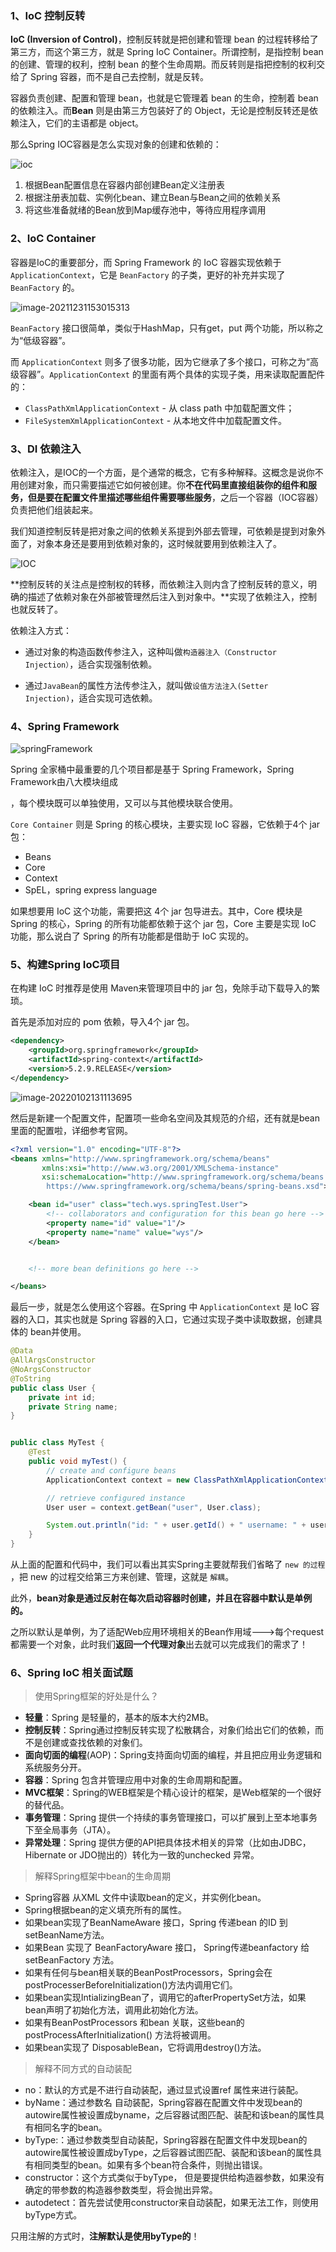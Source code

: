 ### 1、IoC 控制反转

**IoC (Inversion of Control)**，控制反转就是把创建和管理 bean 的过程转移给了第三方，而这个第三方，就是 Spring IoC Container。所谓控制，是指控制 bean 的创建、管理的权利，控制 bean 的整个生命周期。而反转则是指把控制的权利交给了 Spring 容器，而不是自己去控制，就是反转。

容器负责创建、配置和管理 bean，也就是它管理着 bean 的生命，控制着 bean 的依赖注入。而**Bean** 则是由第三方包装好了的 Object，无论是控制反转还是依赖注入，它们的主语都是 object。

那么Spring IOC容器是怎么实现对象的创建和依赖的：

![ioc](pics\ioc.jpg)

1. 根据Bean配置信息在容器内部创建Bean定义注册表
2. 根据注册表加载、实例化bean、建立Bean与Bean之间的依赖关系
3. 将这些准备就绪的Bean放到Map缓存池中，等待应用程序调用

### 2、IoC Container

容器是IoC的重要部分，而 Spring Framework 的 IoC 容器实现依赖于 `ApplicationContext`，它是 `BeanFactory` 的子类，更好的补充并实现了 `BeanFactory` 的。

![image-20211231153015313](pics\image-20211231153015313.png)

`BeanFactory` 接口很简单，类似于HashMap，只有get，put 两个功能，所以称之为“低级容器”。

而 `ApplicationContext` 则多了很多功能，因为它继承了多个接口，可称之为“高级容器”。`ApplicationContext` 的里面有两个具体的实现子类，用来读取配置配件的：

- `ClassPathXmlApplicationContext` - 从 class path 中加载配置文件；
- `FileSystemXmlApplicationContext` - 从本地文件中加载配置文件。



### 3、DI 依赖注入

依赖注入，是IOC的一个方面，是个通常的概念，它有多种解释。这概念是说你不用创建对象，而只需要描述它如何被创建。你**不在代码里直接组装你的组件和服务，但是要在配置文件里描述哪些组件需要哪些服务**，之后一个容器（IOC容器）负责把他们组装起来。

我们知道控制反转是把对象之间的依赖关系提到外部去管理，可依赖是提到对象外面了，对象本身还是要用到依赖对象的，这时候就要用到依赖注入了。

![IOC](C:\Users\Lenovo\Desktop\笔记\CS-Learning-Notes\notes\pics\IOC.webp)

**控制反转的关注点是控制权的转移，而依赖注入则内含了控制反转的意义，明确的描述了依赖对象在外部被管理然后注入到对象中。**实现了依赖注入，控制也就反转了。

依赖注入方式：

- 通过对象的构造函数传参注入，这种叫做`构造器注入（Constructor Injection）`，适合实现强制依赖。

- 通过`JavaBean`的属性方法传参注入，就叫做`设值方法注入(Setter Injection)`，适合实现可选依赖。



### 4、Spring Framework

![springFramework](pics\springFramework.webp)

Spring 全家桶中最重要的几个项目都是基于 Spring Framework，Spring Framework由八大模块组成

，每个模块既可以单独使用，又可以与其他模块联合使用。

`Core Container` 则是 Spring 的核心模块，主要实现 IoC 容器，它依赖于4个 jar 包：

- Beans
- Core
- Context
- SpEL，spring express language

如果想要用 IoC 这个功能，需要把这 4个 jar 包导进去。其中，Core 模块是 Spring 的核心，Spring 的所有功能都依赖于这个 jar 包，Core 主要是实现 IoC 功能，那么说白了 Spring 的所有功能都是借助于 IoC 实现的。



### 5、构建Spring IoC项目

在构建 IoC 时推荐是使用 Maven来管理项目中的 jar 包，免除手动下载导入的繁琐。

首先是添加对应的 pom 依赖，导入4个 jar 包。

```xml
<dependency>
    <groupId>org.springframework</groupId>
    <artifactId>spring-context</artifactId>
    <version>5.2.9.RELEASE</version>
</dependency>
```

![image-20220102131113695](pics\image-20220102131113695.png)

然后是新建一个配置文件，配置项一些命名空间及其规范的介绍，还有就是bean里面的配置啦，详细参考官网。

```xml
<?xml version="1.0" encoding="UTF-8"?>
<beans xmlns="http://www.springframework.org/schema/beans"
       xmlns:xsi="http://www.w3.org/2001/XMLSchema-instance"
       xsi:schemaLocation="http://www.springframework.org/schema/beans
        https://www.springframework.org/schema/beans/spring-beans.xsd">

    <bean id="user" class="tech.wys.springTest.User">
        <!-- collaborators and configuration for this bean go here -->
        <property name="id" value="1"/>
        <property name="name" value="wys"/>
    </bean>


    <!-- more bean definitions go here -->

</beans>
```

最后一步，就是怎么使用这个容器。在Spring 中 `ApplicationContext` 是 IoC 容器的入口，其实也就是 Spring 容器的入口，它通过实现子类中读取数据，创建具体的 bean并使用。

```java
@Data
@AllArgsConstructor
@NoArgsConstructor
@ToString
public class User {
    private int id;
    private String name;
}


public class MyTest {
    @Test
    public void myTest() {
        // create and configure beans
        ApplicationContext context = new ClassPathXmlApplicationContext("user.xml");

        // retrieve configured instance
        User user = context.getBean("user", User.class);

        System.out.println("id: " + user.getId() + " username: " + user.getName());
    }
}
```

从上面的配置和代码中，我们可以看出其实Spring主要就帮我们省略了 `new 的过程` ，把 new 的过程交给第三方来创建、管理，这就是 `解耦`。

此外，**bean对象是通过反射在每次启动容器时创建，并且在容器中默认是单例的。**

之所以默认是单例，为了适配Web应用环境相关的Bean作用域--->每个request都需要一个对象，此时我们**返回一个代理对象**出去就可以完成我们的需求了！

### 6、Spring IoC 相关面试题

> 使用Spring框架的好处是什么？

- **轻量**：Spring 是轻量的，基本的版本大约2MB。
- **控制反转**：Spring通过控制反转实现了松散耦合，对象们给出它们的依赖，而不是创建或查找依赖的对象们。
- **面向切面的编程**(AOP)：Spring支持面向切面的编程，并且把应用业务逻辑和系统服务分开。
- **容器**：Spring 包含并管理应用中对象的生命周期和配置。
- **MVC框架**：Spring的WEB框架是个精心设计的框架，是Web框架的一个很好的替代品。
- **事务管理**：Spring 提供一个持续的事务管理接口，可以扩展到上至本地事务下至全局事务（JTA）。
- **异常处理**：Spring 提供方便的API把具体技术相关的异常（比如由JDBC，Hibernate or JDO抛出的）转化为一致的unchecked 异常。

> 解释Spring框架中bean的生命周期

- Spring容器 从XML 文件中读取bean的定义，并实例化bean。
- Spring根据bean的定义填充所有的属性。
- 如果bean实现了BeanNameAware 接口，Spring 传递bean 的ID 到 setBeanName方法。
- 如果Bean 实现了 BeanFactoryAware 接口， Spring传递beanfactory 给setBeanFactory 方法。
- 如果有任何与bean相关联的BeanPostProcessors，Spring会在postProcesserBeforeInitialization()方法内调用它们。
- 如果bean实现IntializingBean了，调用它的afterPropertySet方法，如果bean声明了初始化方法，调用此初始化方法。
- 如果有BeanPostProcessors 和bean 关联，这些bean的postProcessAfterInitialization() 方法将被调用。
- 如果bean实现了 DisposableBean，它将调用destroy()方法。

> 解释不同方式的自动装配

- no：默认的方式是不进行自动装配，通过显式设置ref 属性来进行装配。
- byName：通过参数名 自动装配，Spring容器在配置文件中发现bean的autowire属性被设置成byname，之后容器试图匹配、装配和该bean的属性具有相同名字的bean。
- byType:：通过参数类型自动装配，Spring容器在配置文件中发现bean的autowire属性被设置成byType，之后容器试图匹配、装配和该bean的属性具有相同类型的bean。如果有多个bean符合条件，则抛出错误。
- constructor：这个方式类似于byType， 但是要提供给构造器参数，如果没有确定的带参数的构造器参数类型，将会抛出异常。
- autodetect：首先尝试使用constructor来自动装配，如果无法工作，则使用byType方式。

只用注解的方式时，**注解默认是使用byType的**！